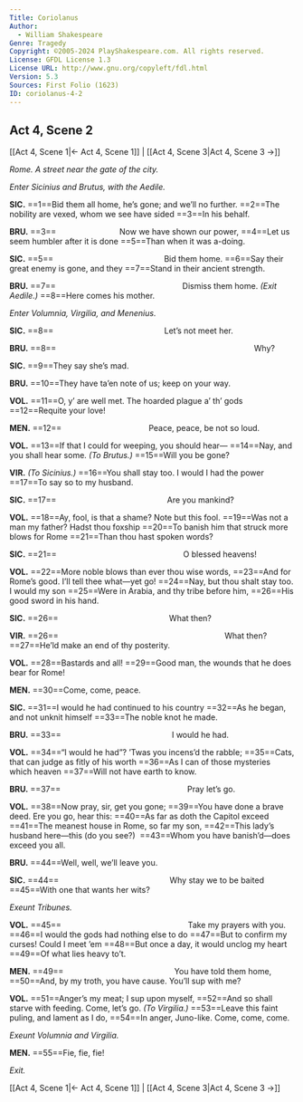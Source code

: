 ```yaml
---
Title: Coriolanus
Author: 
  - William Shakespeare
Genre: Tragedy
Copyright: ©2005-2024 PlayShakespeare.com. All rights reserved.
License: GFDL License 1.3
License URL: http://www.gnu.org/copyleft/fdl.html
Version: 5.3
Sources: First Folio (1623)
ID: coriolanus-4-2
---
```


## Act 4, Scene 2
[[Act 4, Scene 1|← Act 4, Scene 1]] | [[Act 4, Scene 3|Act 4, Scene 3 →]]

*Rome. A street near the gate of the city.*

*Enter Sicinius and Brutus, with the Aedile.*

**SIC.**
==1==Bid them all home, he’s gone; and we’ll no further.
==2==The nobility are vexed, whom we see have sided
==3==In his behalf.

**BRU.**
==3==        Now we have shown our power,
==4==Let us seem humbler after it is done
==5==Than when it was a-doing.

**SIC.**
==5==              Bid them home.
==6==Say their great enemy is gone, and they
==7==Stand in their ancient strength.

**BRU.**
==7==                Dismiss them home.
*(Exit Aedile.)*
==8==Here comes his mother.

*Enter Volumnia, Virgilia, and Menenius.*

**SIC.**
==8==              Let’s not meet her.

**BRU.**
==8==                         Why?

**SIC.**
==9==They say she’s mad.

**BRU.**
==10==They have ta’en note of us; keep on your way.

**VOL.**
==11==O, y’ are well met. The hoarded plague a’ th’ gods
==12==Requite your love!

**MEN.**
==12==           Peace, peace, be not so loud.

**VOL.**
==13==If that I could for weeping, you should hear⁠—
==14==Nay, and you shall hear some.
*(To Brutus.)*
==15==Will you be gone?

**VIR.**
*(To Sicinius.)*
==16==You shall stay too. I would I had the power
==17==To say so to my husband.

**SIC.**
==17==              Are you mankind?

**VOL.**
==18==Ay, fool, is that a shame? Note but this fool.
==19==Was not a man my father? Hadst thou foxship
==20==To banish him that struck more blows for Rome
==21==Than thou hast spoken words?

**SIC.**
==21==                O blessed heavens!

**VOL.**
==22==More noble blows than ever thou wise words,
==23==And for Rome’s good. I’ll tell thee what—yet go!
==24==Nay, but thou shalt stay too. I would my son
==25==Were in Arabia, and thy tribe before him,
==26==His good sword in his hand.

**SIC.**
==26==              What then?

**VIR.**
==26==                     What then?
==27==He’ld make an end of thy posterity.

**VOL.**
==28==Bastards and all!
==29==Good man, the wounds that he does bear for Rome!

**MEN.**
==30==Come, come, peace.

**SIC.**
==31==I would he had continued to his country
==32==As he began, and not unknit himself
==33==The noble knot he made.

**BRU.**
==33==              I would he had.

**VOL.**
==34==“I would he had”? ’Twas you incens’d the rabble;
==35==Cats, that can judge as fitly of his worth
==36==As I can of those mysteries which heaven
==37==Will not have earth to know.

**BRU.**
==37==                Pray let’s go.

**VOL.**
==38==Now pray, sir, get you gone;
==39==You have done a brave deed. Ere you go, hear this:
==40==As far as doth the Capitol exceed
==41==The meanest house in Rome, so far my son,
==42==This lady’s husband here—this (do you see?) 
==43==Whom you have banish’d—does exceed you all.

**BRU.**
==44==Well, well, we’ll leave you.

**SIC.**
==44==              Why stay we to be baited
==45==With one that wants her wits?

*Exeunt Tribunes.*

**VOL.**
==45==                Take my prayers with you.
==46==I would the gods had nothing else to do
==47==But to confirm my curses! Could I meet ’em
==48==But once a day, it would unclog my heart
==49==Of what lies heavy to’t.

**MEN.**
==49==              You have told them home,
==50==And, by my troth, you have cause. You’ll sup with me?

**VOL.**
==51==Anger’s my meat; I sup upon myself,
==52==And so shall starve with feeding. Come, let’s go.
*(To Virgilia.)*
==53==Leave this faint puling, and lament as I do,
==54==In anger, Juno-like. Come, come, come.

*Exeunt Volumnia and Virgilia.*

**MEN.**
==55==Fie, fie, fie!

*Exit.*

[[Act 4, Scene 1|← Act 4, Scene 1]] | [[Act 4, Scene 3|Act 4, Scene 3 →]]